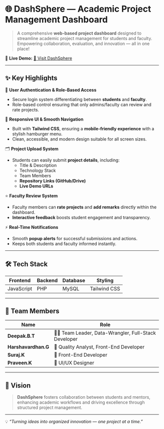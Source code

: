 # 🌐 DashSphere — Academic Project Management Dashboard

> A comprehensive **web-based project dashboard** designed to streamline academic project management for students and faculty.  
> Empowering collaboration, evaluation, and innovation — all in one place!

🎯 **Live Demo:** [🔗 Visit DashSphere](http://www.dashsphere.wuaze.com/)

---

## ✨ Key Highlights

🚪 **User Authentication & Role-Based Access**  
- Secure login system differentiating between **students** and **faculty**.  
- Role-based control ensuring that only admins/faculty can review and rate projects.

📱 **Responsive UI & Smooth Navigation**  
- Built with **Tailwind CSS**, ensuring a **mobile-friendly experience** with a stylish hamburger menu.  
- Clean, accessible, and modern design suitable for all screen sizes.

🗂️ **Project Upload System**  
- Students can easily submit **project details**, including:  
  - Title & Description  
  - Technology Stack  
  - Team Members  
  - **Repository Links (GitHub/Drive)**  
  - **Live Demo URLs**

⭐ **Faculty Review System**  
- Faculty members can **rate projects** and **add remarks** directly within the dashboard.  
- **Interactive feedback** boosts student engagement and transparency.

⚡ **Real-Time Notifications**  
- Smooth **popup alerts** for successful submissions and actions.  
- Keeps both students and faculty informed instantly.

---

## 🛠️ Tech Stack

| Frontend | Backend | Database | Styling |
|-----------|----------|-----------|----------|
| JavaScript | PHP | MySQL | Tailwind CSS |

---

## 👥 Team Members

| Name | Role |
|------|------|
| **Deepak.B.T** | 🧑‍💻 Team Leader, Data-Wrangler, Full-Stack Developer |
| **Harshavardhan.G** | 👥 Quality Analyst, Front-End Developer|
| **Suraj.K** | 👥 Front-End Developer|
| **Praveen.K** | 👥 UI/UX Designer|

---

## 🌟 Vision

> **DashSphere** fosters collaboration between students and mentors, enhancing academic workflows and driving excellence through structured project management.

---

💡 *“Turning ideas into organized innovation — one project at a time.”*
